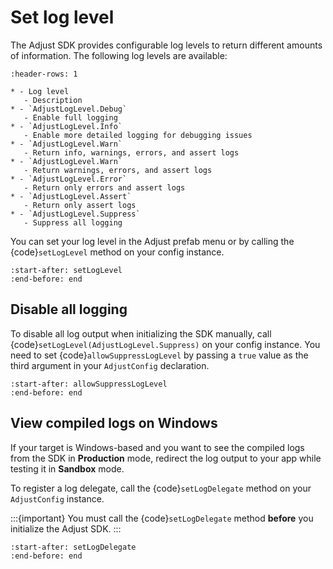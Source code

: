 # Set log level

The Adjust SDK provides configurable log levels to return different amounts of information. The following log levels are available:

```{list-table}
:header-rows: 1

* - Log level
   - Description
* - `AdjustLogLevel.Debug`
   - Enable full logging
* - `AdjustLogLevel.Info`
   - Enable more detailed logging for debugging issues
* - `AdjustLogLevel.Warn`
   - Return info, warnings, errors, and assert logs
* - `AdjustLogLevel.Warn`
   - Return warnings, errors, and assert logs
* - `AdjustLogLevel.Error`
   - Return only errors and assert logs
* - `AdjustLogLevel.Assert`
   - Return only assert logs
* - `AdjustLogLevel.Suppress`
   - Suppress all logging
```

You can set your log level in the Adjust prefab menu or by calling the {code}`setLogLevel` method on your config instance.

```{include} /unity/fragments/AdjustConfig.md
:start-after: setLogLevel
:end-before: end
```

## Disable all logging

To disable all log output when initializing the SDK manually, call {code}`setLogLevel(AdjustLogLevel.Suppress)` on your config instance. You need to set {code}`allowSuppressLogLevel` by passing a `true` value as the third argument in your `AdjustConfig` declaration.

```{include} /unity/fragments/AdjustConfig.md
:start-after: allowSuppressLogLevel
:end-before: end
```

## View compiled logs on Windows

If your target is Windows-based and you want to see the compiled logs from the SDK in **Production** mode, redirect the log output to your app while testing it in **Sandbox** mode.

To register a log delegate, call the {code}`setLogDelegate` method on your `AdjustConfig` instance.

:::{important}
You must call the {code}`setLogDelegate` method **before** you initialize the Adjust SDK.
:::

```{include} /unity/fragments/AdjustConfig.md
:start-after: setLogDelegate
:end-before: end
```
